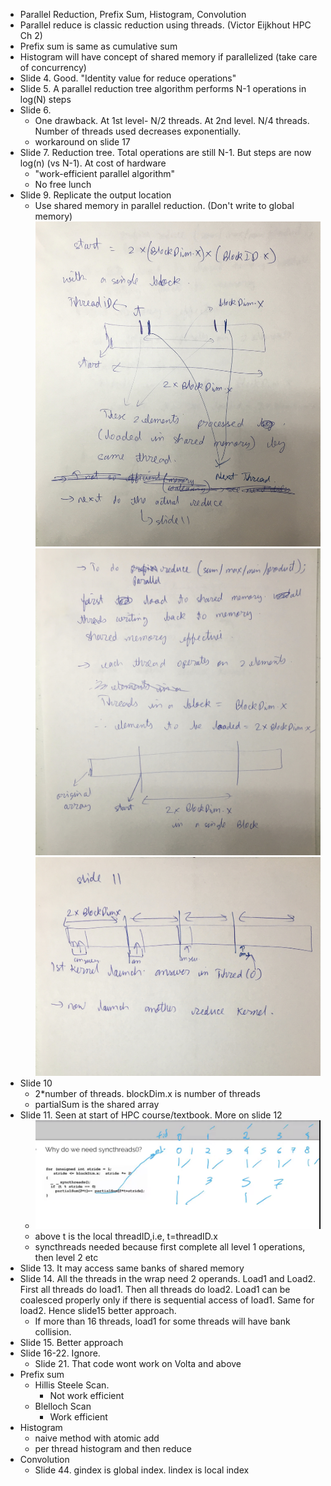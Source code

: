 * Parallel Reduction, Prefix Sum, Histogram, Convolution
* Parallel reduce is classic reduction using threads. (Victor Eijkhout HPC Ch 2)
* Prefix sum is same as cumulative sum
* Histogram will have concept of shared memory if parallelized (take care of concurrency)
* Slide 4. Good. "Identity value for reduce operations"
* Slide 5. A parallel reduction tree algorithm performs N-1 operations in log(N) steps
* Slide 6.
  * One drawback. At 1st level- N/2 threads. At 2nd level. N/4 threads. Number of threads used decreases exponentially.
  * workaround on slide 17
* Slide 7. Reduction tree. Total operations are still N-1. But steps are now log(n) (vs N-1). At cost of hardware
  * "work-efficient parallel algorithm"
  * No free lunch
* Slide 9. Replicate the output location
  * Use shared memory in parallel reduction. (Don't write to global memory)
![](./images/IMG_8448.jpeg)
![](./images/IMG_8449.jpeg)
![](./images/IMG_8450.jpeg)
* Slide 10
  * 2*number of threads. blockDim.x is number of threads
  * partialSum is the shared array
* Slide 11. Seen at start of HPC course/textbook. More on slide 12
  * ![](images/1.png)
  * above t is the local threadID,i.e, t=threadID.x
  * syncthreads needed because first complete all level 1 operations, then level 2 etc
* Slide 13. It may access same banks of shared memory
* Slide 14. All the threads in the wrap need 2 operands. Load1 and Load2. First all threads do load1. Then all threads do load2. Load1 can be coalesced properly only if there is sequential access of load1. Same for load2. Hence slide15 better approach.
  * If more than 16 threads, load1 for some threads will have bank collision.
* Slide 15. Better approach
* Slide 16-22. Ignore.
  * Slide 21. That code wont work on Volta and above
* Prefix sum
  * Hillis Steele Scan.
    * Not work efficient
  * Blelloch Scan
    * Work efficient
* Histogram
  * naive method with atomic add
  * per thread histogram and then reduce
* Convolution
  * Slide 44. gindex is global index. lindex is local index
